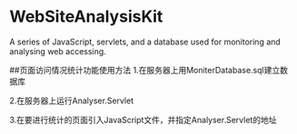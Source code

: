 # WebSiteAnalysisKit
A series of JavaScript, servlets, and a database used for monitoring and analysing web accessing.

##页面访问情况统计功能使用方法
1.在服务器上用MoniterDatabase.sql建立数据库

2.在服务器上运行Analyser.Servlet

3.在要进行统计的页面引入JavaScript文件，并指定Analyser.Servlet的地址
